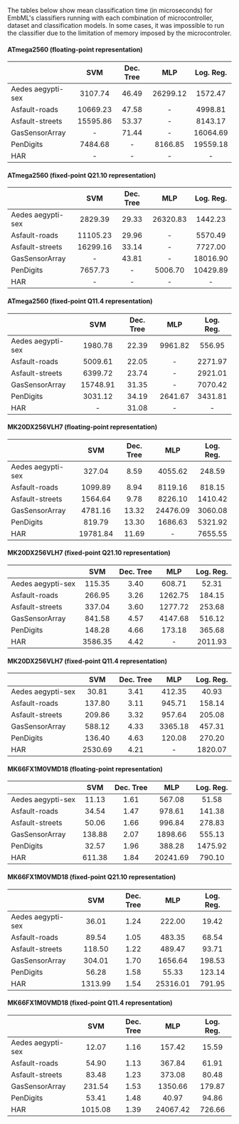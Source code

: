 The tables below show mean classification time (in microseconds) for EmbML's classifiers running with each combination of microcontroller, dataset and classification models. In some cases, it was impossible to run the classifier due to the limitation of memory imposed by the microcontroler.

#### ATmega2560  (floating-point representation)
|                   |    SVM   | Dec. Tree |    MLP   | Log. Reg. |
|-------------------|:--------:|:---------:|:--------:|:---------:|
| Aedes aegypti-sex |  3107.74 |   46.49   | 26299.12 |  1572.47  |
| Asfault-roads     | 10669.23 |   47.58   |     -    |  4998.81  |
| Asfault-streets   | 15595.86 |   53.37   |     -    |  8143.17  |
| GasSensorArray    |     -    |   71.44   |     -    |  16064.69 |
| PenDigits         |  7484.68 |     -     |  8166.85 |  19559.18 |
| HAR               |     -    |     -     |     -    |     -     |

#### ATmega2560  (fixed-point Q21.10 representation)
|                   |    SVM   | Dec. Tree |    MLP   | Log. Reg. |
|-------------------|:--------:|:---------:|:--------:|:---------:|
| Aedes aegypti-sex |  2829.39 |   29.33   | 26320.83 |  1442.23  |
| Asfault-roads     | 11105.23 |   29.96   |     -    |  5570.49  |
| Asfault-streets   | 16299.16 |   33.14   |     -    |  7727.00  |
| GasSensorArray    |     -    |   43.81   |     -    |  18016.90 |
| PenDigits         |  7657.73 |     -     |  5006.70 |  10429.89 |
| HAR               |     -    |     -     |     -    |     -     |

#### ATmega2560  (fixed-point Q11.4 representation)
|                   |    SVM   | Dec. Tree |   MLP   | Log. Reg. |
|-------------------|:--------:|:---------:|:-------:|:---------:|
| Aedes aegypti-sex |  1980.78 |   22.39   | 9961.82 |   556.95  |
| Asfault-roads     |  5009.61 |   22.05   |    -    |  2271.97  |
| Asfault-streets   |  6399.72 |   23.74   |    -    |  2921.01  |
| GasSensorArray    | 15748.91 |   31.35   |    -    |  7070.42  |
| PenDigits         |  3031.12 |   34.19   | 2641.67 |  3431.81  |
| HAR               |     -    |   31.08   |    -    |     -     |


#### MK20DX256VLH7  (floating-point representation)
|                   |    SVM   | Dec. Tree |    MLP   | Log. Reg. |
|-------------------|:--------:|:---------:|:--------:|:---------:|
| Aedes aegypti-sex |  327.04  |    8.59   |  4055.62 |   248.59  |
| Asfault-roads     |  1099.89 |    8.94   |  8119.16 |   818.15  |
| Asfault-streets   |  1564.64 |    9.78   |  8226.10 |  1410.42  |
| GasSensorArray    |  4781.16 |   13.32   | 24476.09 |  3060.08  |
| PenDigits         |  819.79  |   13.30   |  1686.63 |  5321.92  |
| HAR               | 19781.84 |   11.69   |     -    |  7655.55  |

#### MK20DX256VLH7  (fixed-point Q21.10 representation)
|                   |   SVM   | Dec. Tree |   MLP   | Log. Reg. |
|-------------------|:-------:|:---------:|:-------:|:---------:|
| Aedes aegypti-sex |  115.35 |    3.40   |  608.71 |   52.31   |
| Asfault-roads     |  266.95 |    3.26   | 1262.75 |   184.15  |
| Asfault-streets   |  337.04 |    3.60   | 1277.72 |   253.68  |
| GasSensorArray    |  841.58 |    4.57   | 4147.68 |   516.12  |
| PenDigits         |  148.28 |    4.66   |  173.18 |   365.68  |
| HAR               | 3586.35 |    4.42   |    -    |  2011.93  |

#### MK20DX256VLH7  (fixed-point Q11.4 representation)
|                   |   SVM   | Dec. Tree |   MLP   | Log. Reg. |
|-------------------|:-------:|:---------:|:-------:|:---------:|
| Aedes aegypti-sex |  30.81  |    3.41   |  412.35 |   40.93   |
| Asfault-roads     |  137.80 |    3.11   |  945.71 |   158.14  |
| Asfault-streets   |  209.86 |    3.32   |  957.64 |   205.08  |
| GasSensorArray    |  588.12 |    4.33   | 3365.18 |   457.31  |
| PenDigits         |  136.40 |    4.63   |  120.08 |   270.20  |
| HAR               | 2530.69 |    4.21   |    -    |  1820.07  |


#### MK66FX1M0VMD18  (floating-point representation)
|                   |   SVM  | Dec. Tree |    MLP   | Log. Reg. |
|-------------------|:------:|:---------:|:--------:|:---------:|
| Aedes aegypti-sex |  11.13 |    1.61   |  567.08  |   51.58   |
| Asfault-roads     |  34.54 |    1.47   |  978.61  |   141.38  |
| Asfault-streets   |  50.06 |    1.66   |  996.84  |   278.83  |
| GasSensorArray    | 138.88 |    2.07   |  1898.66 |   555.13  |
| PenDigits         |  32.57 |    1.96   |  388.28  |  1475.92  |
| HAR               | 611.38 |    1.84   | 20241.69 |   790.10  |

#### MK66FX1M0VMD18  (fixed-point Q21.10 representation)
|                   |   SVM   | Dec. Tree |    MLP   | Log. Reg. |
|-------------------|:-------:|:---------:|:--------:|:---------:|
| Aedes aegypti-sex |  36.01  |    1.24   |  222.00  |   19.42   |
| Asfault-roads     |  89.54  |    1.05   |  483.35  |   68.54   |
| Asfault-streets   |  118.50 |    1.22   |  489.47  |   93.71   |
| GasSensorArray    |  304.01 |    1.70   |  1656.64 |   198.53  |
| PenDigits         |  56.28  |    1.58   |   55.33  |   123.14  |
| HAR               | 1313.99 |    1.54   | 25316.01 |   791.95  |

#### MK66FX1M0VMD18  (fixed-point Q11.4 representation)
|                   |   SVM   | Dec. Tree |    MLP   | Log. Reg. |
|-------------------|:-------:|:---------:|:--------:|:---------:|
| Aedes aegypti-sex |  12.07  |    1.16   |  157.42  |   15.59   |
| Asfault-roads     |  54.90  |    1.13   |  367.84  |   61.91   |
| Asfault-streets   |  83.48  |    1.23   |  373.08  |   80.48   |
| GasSensorArray    |  231.54 |    1.53   |  1350.66 |   179.87  |
| PenDigits         |  53.41  |    1.48   |   40.97  |   94.86   |
| HAR               | 1015.08 |    1.39   | 24067.42 |   726.66  |
